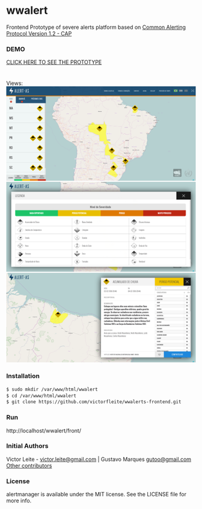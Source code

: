 # wwalert
Frontend Prototype of severe alerts platform based on [Common Alerting Protocol Version 1.2 - CAP](http://docs.oasis-open.org/emergency/cap/v1.2/CAP-v1.2-os.html)

### DEMO

[CLICK HERE TO SEE THE PROTOTYPE](http://centralweb.educatux.com.br/wwalert/front/)

# 
Views:
![](https://github.com/victorfleite/alertmanager/blob/master/assets/imgs/alertas_tela_2.png)
![](https://github.com/victorfleite/alertmanager/blob/master/assets/imgs/alertas_tela_3.png)
![](https://github.com/victorfleite/alertmanager/blob/master/assets/imgs/alertas_tela_4.png)


### Installation

```sh
$ sudo mkdir /var/www/html/wwalert
$ cd /var/www/html/wwalert
$ git clone https://github.com/victorfleite/wwalerts-frontend.git
```

### Run
http://localhost/wwalert/front/


### Initial Authors
Victor Leite - <victor.leite@gmail.com> |
Gustavo Marques <gutoo@gmail.com>
[Other contributors](https://github.com/victorfleite/alertmanager/graphs/contributors)

### License
alertmanager is available under the MIT license. See the LICENSE file for more info.
